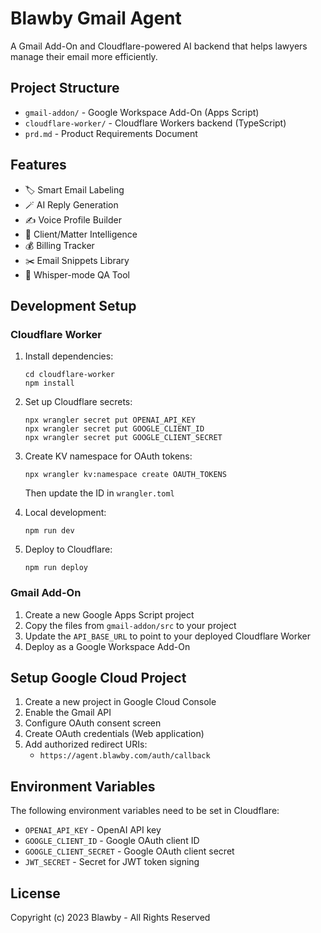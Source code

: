 # Blawby Gmail Agent

A Gmail Add-On and Cloudflare-powered AI backend that helps lawyers manage their email more efficiently.

## Project Structure

- `gmail-addon/` - Google Workspace Add-On (Apps Script)
- `cloudflare-worker/` - Cloudflare Workers backend (TypeScript)
- `prd.md` - Product Requirements Document

## Features

- 🏷️ Smart Email Labeling
- 🪄 AI Reply Generation
- ✍️ Voice Profile Builder
- 📂 Client/Matter Intelligence
- 💰 Billing Tracker
- ✂️ Email Snippets Library
- 🧠 Whisper-mode QA Tool

## Development Setup

### Cloudflare Worker

1. Install dependencies:
   ```
   cd cloudflare-worker
   npm install
   ```

2. Set up Cloudflare secrets:
   ```
   npx wrangler secret put OPENAI_API_KEY
   npx wrangler secret put GOOGLE_CLIENT_ID
   npx wrangler secret put GOOGLE_CLIENT_SECRET
   ```

3. Create KV namespace for OAuth tokens:
   ```
   npx wrangler kv:namespace create OAUTH_TOKENS
   ```
   Then update the ID in `wrangler.toml`

4. Local development:
   ```
   npm run dev
   ```

5. Deploy to Cloudflare:
   ```
   npm run deploy
   ```

### Gmail Add-On

1. Create a new Google Apps Script project
2. Copy the files from `gmail-addon/src` to your project
3. Update the `API_BASE_URL` to point to your deployed Cloudflare Worker
4. Deploy as a Google Workspace Add-On

## Setup Google Cloud Project

1. Create a new project in Google Cloud Console
2. Enable the Gmail API
3. Configure OAuth consent screen
4. Create OAuth credentials (Web application)
5. Add authorized redirect URIs:
   - `https://agent.blawby.com/auth/callback`

## Environment Variables

The following environment variables need to be set in Cloudflare:

- `OPENAI_API_KEY` - OpenAI API key
- `GOOGLE_CLIENT_ID` - Google OAuth client ID
- `GOOGLE_CLIENT_SECRET` - Google OAuth client secret 
- `JWT_SECRET` - Secret for JWT token signing

## License

Copyright (c) 2023 Blawby - All Rights Reserved 